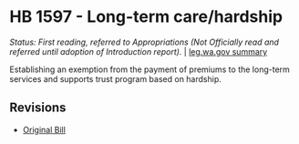# HB 1597 - Long-term care/hardship
*Status: First reading, referred to Appropriations (Not Officially read and referred until adoption of Introduction report).* | [leg.wa.gov summary](https://app.leg.wa.gov/billsummary?BillNumber=1597&Year=2021)

Establishing an exemption from the payment of premiums to the long-term services and supports trust program based on hardship.

## Revisions
* [Original Bill](1/)